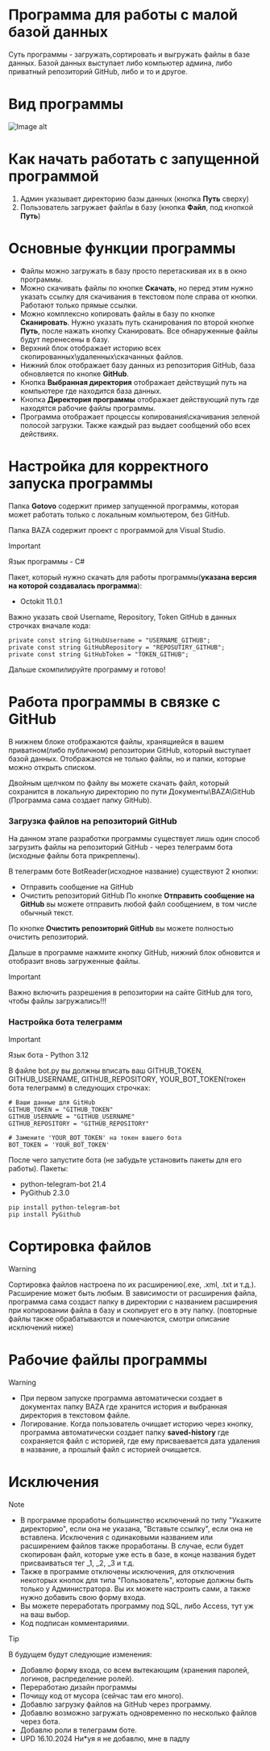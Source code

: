 # Программа для работы с малой базой данных
Суть программы - загружать,сортировать и выгружать файлы в базе данных. Базой данных выступает либо компьютер админа, либо приватный репозиторий GitHub, либо и то и другое.

# Вид программы

![Image alt](https://So1ta.github.io/image.png)

# Как начать работать с запущенной программой

1. Админ указывает директорию базы данных (кнопка **Путь** сверху)
2. Пользователь загружает файл\ы в базу (кнопка **Файл**, под кнопкой **Путь**)

# Основные функции программы

* Файлы можно загружать в базу просто перетаскивая их в в окно программы.
* Можно скачивать файлы по кнопке **Скачать**, но перед этим нужно указать ссылку для скачивания в текстовом поле справа от кнопки. Работают только прямые ссылки.
* Можно комплексно копировать файлы в базу по кнопке **Сканировать**. Нужно указать путь сканирования по второй кнопке **Путь**, после нажать кнопку Сканировать. Все обнаруженные файлы будут перенесены в базу.
* Верхний блок отображает историю всех скопированных\удаленных\скачанных файлов.
* Нижний блок отображает базу данных из репозитория GitHub, база обновляется по кнопке **GitHub**.
* Кнопка **Выбранная директория** отображает действущий путь на компьютере где находится база данных.
* Кнопка **Директория программы** отображает действующий путь где находятся рабочие файлы программы.
* Программа отображает процессы копирования\скачивания зеленой полосой загрузки. Также каждый раз выдает сообщений обо всех действиях.

# Настройка для корректного запуска программы

Папка **Gotovo** содержит пример запущенной программы, которая может работать только с локальным компьютером, без GitHub.

Папка BAZA содержит проект с программой для Visual Studio.
> [!IMPORTANT]
> Язык программы - C#
>
> Пакет, который нужно скачать для работы программы(**указана версия на которой создавалась программа**):
> * Octokit 11.0.1
>
> Важно указать свой Username, Repository, Token GitHub в данных строчках вначале кода:
> ```
> private const string GitHubUsername = "USERNAME_GITHUB";
> private const string GitHubRepository = "REPOSUTIRY_GITHUB";
> private const string GitHubToken = "TOKEN_GITHUB";
> ```
> Дальше скомпилируйте программу и готово!

# Работа программы в связке с GitHub
В нижнем блоке отображаются файлы, хранящиейся в вашем приватном(либо публичном) репозитории GitHub, который выступает базой данных. Отображаются не только файлы, но и папки, которые можно открыть списком.

Двойным щелчком по файлу вы можете скачать файл, который сохранится в локальную директорию по пути Документы\BAZA\GitHub (Программа сама создает папку GitHub).

### Загрузка файлов на репозиторий GitHub
На данном этапе разработки программы существует лишь один способ загрузить файлы на репозиторий GitHub - через телеграмм бота (исходные файлы бота прикреплены).

В телеграмм боте BotReader(исходное название) существуют 2 кнопки:
* Отправить сообщение на GitHub
* Очистить репозиторий GitHub
По кнопке **Отправить сообщение на GitHub** вы можете отправить любой файл сообщением, в том числе обычный текст.

По кнопке **Очистить репозиторий GitHub** вы можете полностью очистить репозиторий.

Дальше в программе нажмите кнопку GitHub, нижний блок обновится и отобразит вновь загруженные файлы.

> [!IMPORTANT]
> Важно включить разрешения в репозитории на сайте GitHub для того, чтобы файлы загружались!!!

### Настройка бота телеграмм
> [!IMPORTANT]
> Язык бота - Python 3.12
> 
> В файле bot.py вы должны вписать ваш GITHUB_TOKEN, GITHUB_USERNAME, GITHUB_REPOSITORY, YOUR_BOT_TOKEN(токен бота телеграмм) в следующих строчках:
> ```
> # Ваши данные для GitHub
> GITHUB_TOKEN = "GITHUB_TOKEN"
> GITHUB_USERNAME = "GITHUB_USERNAME"
> GITHUB_REPOSITORY = "GITHUB_REPOSITORY"
> 
> # Замените 'YOUR_BOT_TOKEN' на токен вашего бота
> BOT_TOKEN = 'YOUR_BOT_TOKEN'
> ```
> После чего запустите бота (не забудьте установить пакеты для его работы).
> Пакеты:
> * python-telegram-bot 21.4
> * PyGithub 2.3.0
> ```
> pip install python-telegram-bot
> pip install PyGithub
> ```

# Сортировка файлов
> [!WARNING]
> Сортировка файлов настроена по их расширению(.exe, .xml, .txt и т.д.).
> Расширение может быть любым. В зависимости от расширения файла, программа сама создаст папку в директории с названием расширения при копировании файла в базу и скопирует его в эту папку. (повторные файлы также обрабатываются и помечаются, смотри описание исключений ниже)

# Рабочие файлы программы
> [!WARNING]
> * При первом запуске программа автоматически создает в документах папку BAZA где хранится история и выбранная директория в текстовом файле.
> * Логирование. Когда пользователь очищает историю через кнопку, программа автоматически создает папку **saved-history** где сохраняется файл с историей, где ему присваевается дата удаления в название, а прошлый файл с историей очищается.

# Исключения

> [!NOTE]
> * В программе проработы большинство исключений по типу "Укажите директорию", если она не указана, "Вставьте ссылку", если она не вставлена. Исключения с одинаковыми названием или расширением файлов также проработаны. В случае, если будет скопирован файл, которые уже есть в базе, в конце названия будет присваиваться тег _1, _2, _3 и т.д.
> * Также в программе отключены исключения, для отключения некоторых кнопок для типа "Пользователь", которые должны быть только у Администратора. Вы их можете настроить сами, а также нужно добавить свою форму входа.
> * Вы можете переработать программу под SQL, либо Access, тут уж на ваш выбор.
> * Код подписан комментариями.

> [!TIP]
> В будущем будут следующие изменения:
> * Добавлю форму входа, со всем вытекающим (хранения паролей, логинов, распределение ролей).
> * Переработаю дизайн программы
> * Почищу код от мусора (сейчас там его много).
> * Добавлю загрузку файлов на GitHub через программу.
> * Добавлю возможно загружать одновременно по несколько файлов через бота.
> * Добавлю роли в телеграмм боте.
> * UPD 16.10.2024 Ни*уя я не добавлю, мне в падлу
